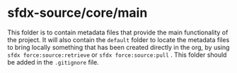 # sfdx-source/core/main

This folder is to contain metadata files that provide the main functionality of the project. It will also contain the `default` folder to locate the metadata files to bring locally something that has been created directly in the org, by using `sfdx force:source:retrieve` or `sfdx force:source:pull` . This folder should be added in the `.gitignore` file.
